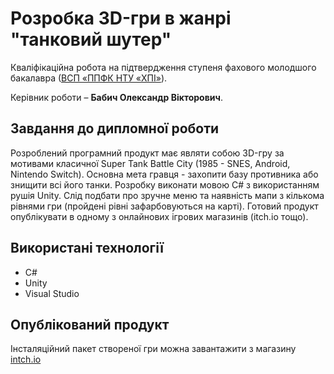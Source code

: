 # Розробка 3D-гри в жанрі "танковий шутер"

Кваліфікаційна робота на підтвердження ступеня фахового молодшого бакалавра ([ВСП «ППФК НТУ «ХПІ»](http://polytechnic.poltava.ua)).

Керівник роботи – **Бабич Олександр Вікторович**.
## Завдання до дипломної роботи

Розроблений програмний продукт має являти собою 3D-гру за мотивами класичної Super Tank Battle City (1985 - SNES, Android, Nintendo Switch). Основна мета гравця - захопити базу противника або знищити всі його танки. Розробку виконати мовою C# з використанням рушія Unity. Слід подбати про зручне меню та наявність мапи з кількома рівнями гри (пройдені рівні зафарбовуються на карті). Готовий продукт опублікувати в одному з онлайнових ігрових магазинів (itch.io тощо).
## Використані технології

* C#
* Unity
* Visual Studio
## Опублікований продукт

Інсталяційний пакет створеної гри можна завантажити з магазину [intch.io](http://itch.io)
